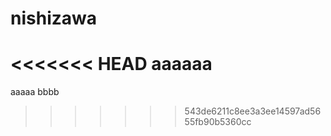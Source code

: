 # nishizawa
<<<<<<< HEAD
aaaaaa
=======
aaaaa
bbbb
>>>>>>> 543de6211c8ee3a3ee14597ad5655fb90b5360cc
